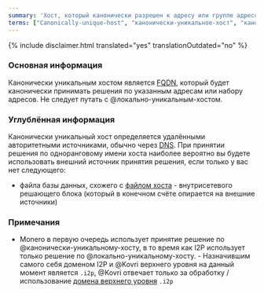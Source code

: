 ```yaml
---
summary: 'Хост, который канонически разрешен к адресу или группе адресов'
terms: ["Canonically-unique-host", "канонически-уникальное-хост", "канонически-уникальный-хост", "канонически-уникальному-хосту", "канонически-уникальным-хостом", "канонически-уникального-хоста"]
---
```


{% include disclaimer.html translated="yes" translationOutdated="no" %}

### Основная информация

Канонически уникальным хостом является
[FQDN](https://en.wikipedia.org/wiki/FQDN), который будет канонически
принимать решения по указанным адресам или набору адресов. Не следует путать
с @локально-уникальным-хостом.

### Углублённая информация

Канонически уникальный хост определяется удалёнными авторитетными
источниками, обычно через [DNS](https://en.wikipedia.org/wiki/DNS). При
принятии решения по одноранговому имени хоста наиболее вероятно вы будете
использовать внешний источник принятия решения, если только у вас нет
следующего:

- файла базы данных, схожего с [файлом
хоста](https://en.wikipedia.org/wiki/Hosts_(file))  - внутрисетевого
решающего блока (который в конечном счёте опирается на внешние источники)

### Примечания

- Monero в первую очередь использует принятие решение по
@канонически-уникальному-хосту, в то время как I2P использует только решение
по @локально-уникальному-хосту.  - Назначившим самого себя доменом I2P и
@Kovri верхнего уровня на данный момент является `.i2p`, @Kovri отвечает
только за обработку / использование [домена верхнего
уровня](https://en.wikipedia.org/wiki/Top_level_domain) `.i2p`

